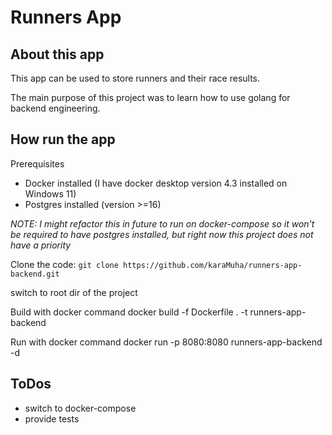 # Runners App
## About this app
This app can be used to store runners and their race results.

The main purpose of this project was to learn how to use golang for backend engineering.

## How run the app
Prerequisites
- Docker installed (I have docker desktop version 4.3 installed on Windows 11)
- Postgres installed (version >=16)

_NOTE: I might refactor this in future to run on docker-compose so it won't be required to have postgres installed, but right now this project does not have a priority_

Clone the code: `git clone https://github.com/karaMuha/runners-app-backend.git`

switch to root dir of the project

Build with docker command
docker build -f Dockerfile . -t runners-app-backend

Run with docker command
docker run -p 8080:8080 runners-app-backend -d

## ToDos
- switch to docker-compose
- provide tests